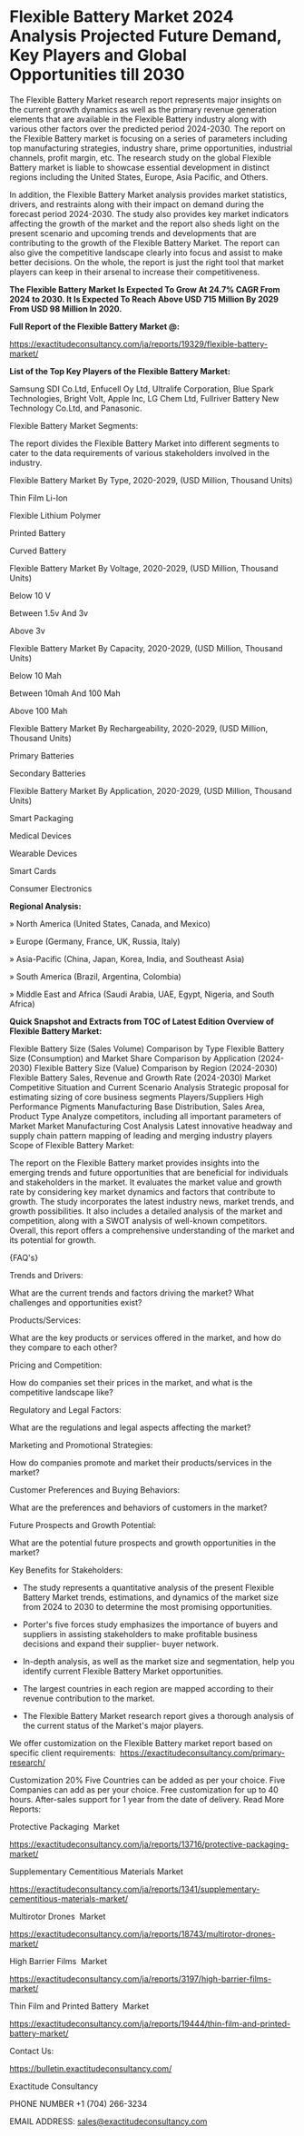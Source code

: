 # Flexible Battery Market 2024 Analysis Projected Future Demand, Key Players and Global Opportunities till 2030

The Flexible Battery Market research report represents major insights on the current growth dynamics as well as the primary revenue generation elements that are available in the Flexible Battery industry along with various other factors over the predicted period 2024-2030. The report on the Flexible Battery market is focusing on a series of parameters including top manufacturing strategies, industry share, prime opportunities, industrial channels, profit margin, etc. The research study on the global Flexible Battery market is liable to showcase essential development in distinct regions including the United States, Europe, Asia Pacific, and Others.

In addition, the Flexible Battery Market analysis provides market statistics, drivers, and restraints along with their impact on demand during the forecast period 2024-2030. The study also provides key market indicators affecting the growth of the market and the report also sheds light on the present scenario and upcoming trends and developments that are contributing to the growth of the Flexible Battery Market. The report can also give the competitive landscape clearly into focus and assist to make better decisions. On the whole, the report is just the right tool that market players can keep in their arsenal to increase their competitiveness.

**The Flexible Battery Market Is Expected To Grow At 24.7% CAGR From 2024 to 2030. It Is Expected To Reach Above USD 715 Million By 2029 From USD 98 Million In 2020.**

**Full Report of the Flexible Battery Market @:**

https://exactitudeconsultancy.com/ja/reports/19329/flexible-battery-market/

**List of the Top Key Players of the Flexible Battery Market:**

Samsung SDI Co.Ltd, Enfucell Oy Ltd, Ultralife Corporation, Blue Spark Technologies, Bright Volt, Apple Inc, LG Chem Ltd, Fullriver Battery New Technology Co.Ltd, and Panasonic.

Flexible Battery Market Segments:

The report divides the Flexible Battery Market into different segments to cater to the data requirements of various stakeholders involved in the industry.

Flexible Battery Market By Type, 2020-2029, (USD Million, Thousand Units)

Thin Film Li-Ion

Flexible Lithium Polymer

Printed Battery

Curved Battery

Flexible Battery Market By Voltage, 2020-2029, (USD Million, Thousand Units)

Below 10 V

Between 1.5v And 3v

Above 3v

Flexible Battery Market By Capacity, 2020-2029, (USD Million, Thousand Units)

Below 10 Mah

Between 10mah And 100 Mah

Above 100 Mah

Flexible Battery Market By Rechargeability, 2020-2029, (USD Million, Thousand Units)

Primary Batteries

Secondary Batteries

Flexible Battery Market By Application, 2020-2029, (USD Million, Thousand Units)

Smart Packaging

Medical Devices

Wearable Devices

Smart Cards

Consumer Electronics

**Regional Analysis:**

» North America (United States, Canada, and Mexico)

» Europe (Germany, France, UK, Russia, Italy)

» Asia-Pacific (China, Japan, Korea, India, and Southeast Asia)

» South America (Brazil, Argentina, Colombia)

» Middle East and Africa (Saudi Arabia, UAE, Egypt, Nigeria, and South Africa)

**Quick Snapshot and Extracts from TOC of Latest Edition Overview of Flexible Battery Market:**

Flexible Battery Size (Sales Volume) Comparison by Type
Flexible Battery Size (Consumption) and Market Share Comparison by Application (2024-2030)
Flexible Battery Size (Value) Comparison by Region (2024-2030)
Flexible Battery Sales, Revenue and Growth Rate (2024-2030)
Market Competitive Situation and Current Scenario Analysis
Strategic proposal for estimating sizing of core business segments
Players/Suppliers High Performance Pigments Manufacturing Base Distribution, Sales Area, Product Type
Analyze competitors, including all important parameters of Market
Market Manufacturing Cost Analysis
Latest innovative headway and supply chain pattern mapping of leading and merging industry players
Scope of Flexible Battery Market:

The report on the Flexible Battery market provides insights into the emerging trends and future opportunities that are beneficial for individuals and stakeholders in the market.
It evaluates the market value and growth rate by considering key market dynamics and factors that contribute to growth.
The study incorporates the latest industry news, market trends, and growth possibilities.
It also includes a detailed analysis of the market and competition, along with a SWOT analysis of well-known competitors.
Overall, this report offers a comprehensive understanding of the market and its potential for growth.

{FAQ's}

Trends and Drivers:

What are the current trends and factors driving the market? What challenges and opportunities exist?

Products/Services:

What are the key products or services offered in the market, and how do they compare to each other?

Pricing and Competition:

How do companies set their prices in the market, and what is the competitive landscape like?

Regulatory and Legal Factors:

What are the regulations and legal aspects affecting the market?

Marketing and Promotional Strategies:

How do companies promote and market their products/services in the market?

Customer Preferences and Buying Behaviors:

What are the preferences and behaviors of customers in the market?

Future Prospects and Growth Potential:

What are the potential future prospects and growth opportunities in the market?

Key Benefits for Stakeholders:

- The study represents a quantitative analysis of the present Flexible Battery Market trends, estimations, and dynamics of the market size from 2024 to 2030 to determine the most promising opportunities.

- Porter's five forces study emphasizes the importance of buyers and suppliers in assisting stakeholders to make profitable business decisions and expand their supplier- buyer network.

- In-depth analysis, as well as the market size and segmentation, help you identify current Flexible Battery Market opportunities.

- The largest countries in each region are mapped according to their revenue contribution to the market.

- The Flexible Battery Market research report gives a thorough analysis of the current status of the Market's major players.

We offer customization on the Flexible Battery market report based on specific client requirements:  https://exactitudeconsultancy.com/primary-research/

Customization 20%
Five Countries can be added as per your choice.
Five Companies can add as per your choice.
Free customization for up to 40 hours.
After-sales support for 1 year from the date of delivery.
Read More Reports:

Protective Packaging  Market

https://exactitudeconsultancy.com/ja/reports/13716/protective-packaging-market/

Supplementary Cementitious Materials Market

https://exactitudeconsultancy.com/ja/reports/1341/supplementary-cementitious-materials-market/

Multirotor Drones  Market

https://exactitudeconsultancy.com/ja/reports/18743/multirotor-drones-market/

High Barrier Films  Market

https://exactitudeconsultancy.com/ja/reports/3197/high-barrier-films-market/

Thin Film and Printed Battery  Market

https://exactitudeconsultancy.com/ja/reports/19444/thin-film-and-printed-battery-market/

Contact Us:

https://bulletin.exactitudeconsultancy.com/

Exactitude Consultancy

PHONE NUMBER +1 (704) 266-3234

EMAIL ADDRESS: sales@exactitudeconsultancy.com

 
